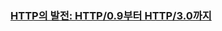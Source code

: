 ### [HTTP의 발전: HTTP/0.9부터 HTTP/3.0까지](https://www.inflearn.com/courses/lecture?courseId=335940&unitId=261936&subtitleLanguage=ko)